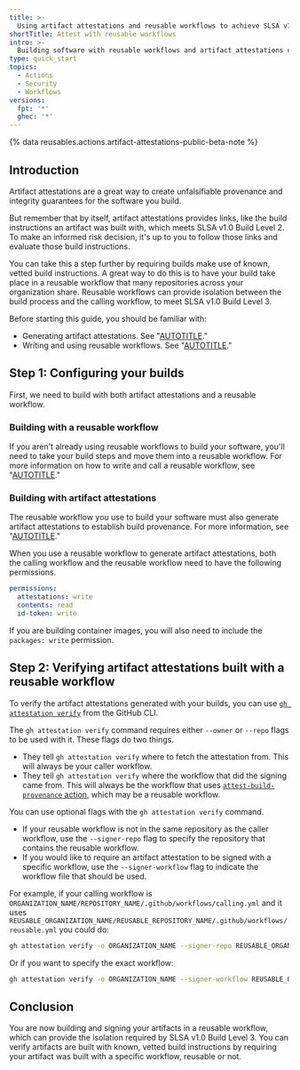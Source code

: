 ```yaml
---
title: >-
  Using artifact attestations and reusable workflows to achieve SLSA v1 Build Level 3
shortTitle: Attest with reusable workflows
intro: >-
  Building software with reusable workflows and artifact attestations can streamline your supply chain security and help you achieve SLSA v1.0 Build Level 3.
type: quick_start
topics:
  - Actions
  - Security
  - Workflows
versions:
  fpt: '*'
  ghec: '*'
---
```


{% data reusables.actions.artifact-attestations-public-beta-note %}

## Introduction

Artifact attestations are a great way to create unfalsifiable provenance and integrity guarantees for the software you build.

But remember that by itself, artifact attestations provides links, like the build instructions an artifact was built with, which meets SLSA v1.0 Build Level 2. To make an informed risk decision, it's up to you to follow those links and evaluate those build instructions.

You can take this a step further by requiring builds make use of known, vetted build instructions. A great way to do this is to have your build take place in a reusable workflow that many repositories across your organization share. Reusable workflows can provide isolation between the build process and the calling workflow, to meet SLSA v1.0 Build Level 3.

Before starting this guide, you should be familiar with:
* Generating artifact attestations. See "[AUTOTITLE](/actions/security-guides/using-artifact-attestations-to-establish-provenance-for-builds)."
* Writing and using reusable workflows. See "[AUTOTITLE](/actions/using-workflows/reusing-workflows)."

## Step 1: Configuring your builds

First, we need to build with both artifact attestations and a reusable workflow.

### Building with a reusable workflow

If you aren't already using reusable workflows to build your software, you'll need to take your build steps and move them into a reusable workflow. For more information on how to write and call a reusable workflow, see "[AUTOTITLE](/actions/using-workflows/reusing-workflows)."

### Building with artifact attestations

The reusable workflow you use to build your software must also generate artifact attestations to establish build provenance. For more information, see "[AUTOTITLE](/actions/security-guides/using-artifact-attestations-to-establish-provenance-for-builds)."

When you use a reusable workflow to generate artifact attestations, both the calling workflow and the reusable workflow need to have the following permissions.

```yaml copy
permissions:
  attestations: write
  contents: read
  id-token: write
```

If you are building container images, you will also need to include the `packages: write` permission.

## Step 2: Verifying artifact attestations built with a reusable workflow

To verify the artifact attestations generated with your builds, you can use [`gh attestation verify`](https://cli.github.com/manual/gh_attestation_verify) from the GitHub CLI.

The `gh attestation verify` command requires either `--owner` or `--repo` flags to be used with it. These flags do two things.

* They tell `gh attestation verify` where to fetch the attestation from. This will always be your caller workflow.
* They tell `gh attestation verify` where the workflow that did the signing came from. This will always be the workflow that uses [`attest-build-provenance` action](https://github.com/actions/attest-build-provenance), which may be a reusable workflow.

You can use optional flags with the `gh attestation verify` command.

* If your reusable workflow is not in the same repository as the caller workflow, use the `--signer-repo` flag to specify the repository that contains the reusable workflow.
* If you would like to require an artifact attestation to be signed with a specific workflow, use the `--signer-workflow` flag to indicate the workflow file that should be used.

For example, if your calling workflow is `ORGANIZATION_NAME/REPOSITORY_NAME/.github/workflows/calling.yml` and it uses `REUSABLE_ORGANIZATION_NAME/REUSABLE_REPOSITORY_NAME/.github/workflows/reusable.yml` you could do:

```bash copy
gh attestation verify -o ORGANIZATION_NAME --signer-repo REUSABLE_ORGANIZATION_NAME/REUSABLE_REPOSITORY_NAME PATH/TO/YOUR/BUILD/ARTIFACT-BINARY
```

Or if you want to specify the exact workflow:

```bash copy
gh attestation verify -o ORGANIZATION_NAME --signer-workflow REUSABLE_ORGANIZATION_NAME/REUSABLE_REPOSITORY_NAME/.github/workflows/reusable.yml PATH/TO/YOUR/BUILD/ARTIFACT-BINARY
```

## Conclusion

You are now building and signing your artifacts in a reusable workflow, which can provide the isolation required by SLSA v1.0 Build Level 3. You can verify artifacts are built with known, vetted build instructions by requiring your artifact was built with a specific workflow, reusable or not.
